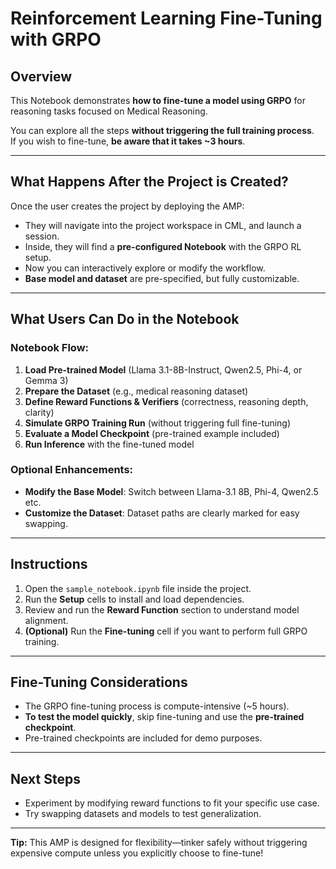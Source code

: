 # Reinforcement Learning Fine-Tuning with GRPO 

## Overview
This Notebook demonstrates **how to fine-tune a model using GRPO** for reasoning tasks focused on Medical Reasoning.

 You can explore all the steps **without triggering the full training process**.  
 If you wish to fine-tune, **be aware that it takes ~3 hours**.
 
---

## What Happens After the Project is Created?
Once the user creates the project by deploying the AMP:
- They will navigate into the project workspace in CML, and launch a session.
- Inside, they will find a **pre-configured Notebook** with the GRPO RL setup.
- Now you can interactively explore or modify the workflow.
- **Base model and dataset** are pre-specified, but fully customizable.

---

## What Users Can Do in the Notebook

### Notebook Flow:
1. **Load Pre-trained Model** (Llama 3.1-8B-Instruct, Qwen2.5, Phi-4, or Gemma 3)
2. **Prepare the Dataset** (e.g., medical reasoning dataset)
3. **Define Reward Functions & Verifiers** (correctness, reasoning depth, clarity)
4. **Simulate GRPO Training Run** (without triggering full fine-tuning)
5. **Evaluate a Model Checkpoint** (pre-trained example included)
6. **Run Inference** with the fine-tuned model

### Optional Enhancements:
- **Modify the Base Model**: Switch between Llama-3.1 8B, Phi-4, Qwen2.5 etc.
- **Customize the Dataset**: Dataset paths are clearly marked for easy swapping.

---

## Instructions
1. Open the `sample_notebook.ipynb` file inside the project.
2. Run the **Setup** cells to install and load dependencies.
3. Review and run the **Reward Function** section to understand model alignment.
4. **(Optional)** Run the **Fine-tuning** cell if you want to perform full GRPO training.

---

## Fine-Tuning Considerations
- The GRPO fine-tuning process is compute-intensive (~5 hours).
- **To test the model quickly**, skip fine-tuning and use the **pre-trained checkpoint**.
- Pre-trained checkpoints are included for demo purposes.

---

## Next Steps
- Experiment by modifying reward functions to fit your specific use case.
- Try swapping datasets and models to test generalization.

---

 **Tip:** This AMP is designed for flexibility—tinker safely without triggering expensive compute unless you explicitly choose to fine-tune!
